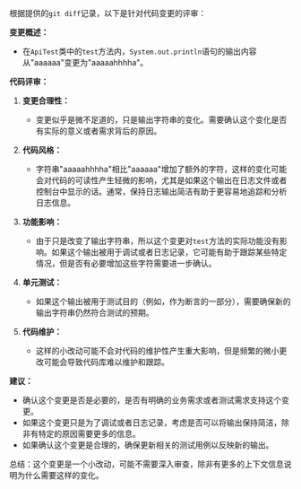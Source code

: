 根据提供的`git diff`记录，以下是针对代码变更的评审：

**变更概述：**
- 在`ApiTest`类中的`test`方法内，`System.out.println`语句的输出内容从"aaaaaa"变更为"aaaaahhhha"。

**代码评审：**

1. **变更合理性：**
   - 变更似乎是微不足道的，只是输出字符串的变化。需要确认这个变化是否有实际的意义或者需求背后的原因。

2. **代码风格：**
   - 字符串"aaaaahhhha"相比"aaaaaa"增加了额外的字符，这样的变化可能会对代码的可读性产生轻微的影响，尤其是如果这个输出在日志文件或者控制台中显示的话。通常，保持日志输出简洁有助于更容易地追踪和分析日志信息。

3. **功能影响：**
   - 由于只是改变了输出字符串，所以这个变更对`test`方法的实际功能没有影响。如果这个输出被用于调试或者日志记录，它可能有助于跟踪某些特定情况，但是否有必要增加这些字符需要进一步确认。

4. **单元测试：**
   - 如果这个输出被用于测试目的（例如，作为断言的一部分），需要确保新的输出字符串仍然符合测试的预期。

5. **代码维护：**
   - 这样的小改动可能不会对代码的维护性产生重大影响，但是频繁的微小更改可能会导致代码库难以维护和跟踪。

**建议：**
- 确认这个变更是否是必要的，是否有明确的业务需求或者测试需求支持这个变更。
- 如果这个变更只是为了调试或者日志记录，考虑是否可以将输出保持简洁，除非有特定的原因需要更多的信息。
- 如果确认这个变更是合理的，确保更新相关的测试用例以反映新的输出。

总结：这个变更是一个小改动，可能不需要深入审查，除非有更多的上下文信息说明为什么需要这样的变化。